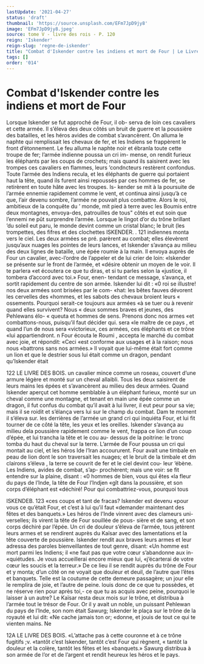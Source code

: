 ```yaml
---
lastUpdate: '2021-04-27'
status: 'draft'
thumbnail: 'https://source.unsplash.com/EFm7JpD9jy8'
image: 'EFm7JpD9jy8.jpeg'
source: tome V - livre des rois - P. 120
reign: 'Iskender'
reign-slug: 'regne-de-iskender'
title: "Combat d'Iskender contre les indiens et mort de Four | Le Livre des Rois | Shâhnâmeh"
tags: []
order: '014'
---
```


# Combat d'Iskender contre les indiens et mort de Four

Lorsque Iskender se fut approché de Four, il ob- serva de loin ces cavaliers et cette armée. Il s’éleva
des deux côtés un bruit de guerre et la poussière des batailles, et les héros avides de combat s’avancèrent.
On alluma le naphte qui remplissait les chevaux de fer, et les Indiens se frappèrent le front d’étonnement.
Le feu alluma le naphte noir et ébranla toute cette
troupe de fer; l’armée indienne poussa un cri im- mense, on rendit furieux les éléphants par les coups
de crochets; mais quand ils saisirent avec les trompes ces cavaliers en flammes, leurs ’condncteurs restèrent confondus. Toute l’armée des Indiens recula, et les éléphants de guerre qui portaient haut la tête,
quand ils furent ainsi repoussés par ces hommes de fer, se retirèrent en toute hâte avec les troupes. Is-
kender se mit à la poursuite de l’armée ennemie rapidement comme le vent, et continua ainsi jusqu’à
ce que, l’air devenu sombre, l’armée ne pouvait plus combattre. Alors le roi, ambitieux de la conquête du
’ monde, mit pied à terre avec les Boumis entre deux montagnes, envoya-des, patrouilles de tous" côtés et eut soin que l’ennemi ne pût surprendre l’armée.
Lorsque le lingot d’or du trône brillant ’du soleil
eut paru, le monde devint comme un cristal blanc; le bruit (les trompettes, des fifres et des clochettes
lSKENDER. . 121 indiennes monta vers le ciel. Les deux armées se pré.
parèrent au combat; elles élevèrent jusqu’aux nuages
les pointes de leurs lances, et Iskender s’avança au milieu des deux lignes de bataille, une épée roumie à la main. Il envoya auprès de Four un cavalier,
avec-l’ordre de l’appeler et de lui crier de loin: «Iskender se présente sur le front de l’armée, et
«désire obtenir un moyen de le voir. Il te parlera «et écoutera ce que tu diras, et si tu parles selon la «justice, il tombera d’accord avec toi.» Four, enen- tendant ce message, s’avança, et sortit rapidement
du centre de son armée. Iskender lui dit : «0 roi
se illustre! nos deux armées sont brisées par le com- «hat: les bêtes fauves dévorent les cervelles des «hommes, et les sabots des chevaux broient leurs « ossements. Pourquoi serait-ce toujours aux armées «à se tuer ou à revenir quand elles survivent? Nous
« deux sommes braves et jeunes, des Pehlewans élo-
« queuta et hommes de sens. Prenons donc nos armes «et combattons-nous, puisqu’il faut décider qui. sera
«le maître de ce pays , et quand l’un de nous sera «victorieux, ces armées, ces éléphants et ce trône
«lui appartiendront. n Four écouta le Roumi , accepta le marché du combat avec joie, et répondit: «Ceci
«est conforme aux usages et à la raison; nous nous «battrons sans nos armées.» Il voyait que lui-même
était fort comme un lion et que le destrier sous lui était comme un dragon, pendant qu’Iskender était

122 LE LIVRE DES BOIS.
un cavalier mince comme un roseau, couvert d’une armure légère et monté sur un cheval allaibli.
Tous les deux saisirent de leurs mains les épées
et s’avancèrent au milieu des deux armées. Quand Iskender aperçut cet homme semblable à un éléphant furieux, monté sur un cheval comme une montagne, et tenant en main une épée comme un dragon, il fut confus du combat qu’il avait à lui livrer, il eut peur pour sa vie; mais il se roidit et s’élança vers lui sur
le champ du combat. Dam te moment il s’éleva sur.
les derrières de l’armée un grand cri qui inquiéta
Four, et lui fit tourner de ce côté la tête, les yeux
et les oreilles. Iskender s’avança au milieu dela poussière rapidement comme le vent, frappa ce lion
d’un coup d’épée, et lui trancha la tête et le cou au-
dessus de la poitrine: le tronc tomba du haut du cheval sur la terre.
L’armée de Four poussa un cri qui montait au
ciel, et les héros Ide l’lran accoururent. Four avait
une timbale en peau de lion dont le son traversait
les nuages; et le bruit de la timbale et dm clairons s’éleva , la terre se couvrit de fer et le ciel devint cou-
leur ’ébène. Les Indiens, avides de combat, s’ap- prochèrent; mais une voir: se fit entendre sur la plaine, disant : «0 hommes de bien, vous qui êtes «la fleur du pays de l’Inde, la tête de Four l’Indjen
«gît dans la poussière, et son corps d’éléphant est
«déchiré! Pour qui combattriez-vous, pourquoi tous

ISKENDEB. 123 «ces coups et tant de fracas? Iskender est devenu
«pour vous ce qu’était Four, et c’est à lui qu’il faut «demander maintenant des fêtes et des banquets.» Les héros de l’Inde vinrent avec des clameurs uni- verselles; ils virent la tête de Four souillée de pous- sière et de sang, et son corps déchiré par l’épée. Un
cri de douleur s’éleva de l’armée, tous jetèrent leurs
armes et se rendirent auprès du Kaïsar avec des lamentations et la tête couverte de poussière.
Iskender rendit aux braves leurs armes et leur adressa des paroles bienveillantes de tout genre, disant: «Un homme est mort parmi les Indiens; il «ne faut pas que votre cœur s’abandonne aux in- «quiétudes. Je vous accueillerai encore mieux que lui, «j’écarterai de votre cœur les soucis et la terreur.»
De ce lieu il se rendit auprès du trône de Four et y monta; d’un côté on ne voyait que douleur et deuil,
de l’autre que l’êtes et banquets. Telle est la coutume
de cette demeure passagère; un jour elle le remplira de joie, et l’autre de peine. louis donc de ce que tu possèdes, et ne réserve rien pour après toi,- ce que tu
as acquis avec peine, pourquoi le laisser à un autre? Le Kaïsar resta deux mois sur le trône, et distribua
à l’armée tout le trésor de Four. Or il y avait un
noble, un puissant Pehlewan du pays de l’lnde, son nom était Sawurg; Iskender le plaça sur le trône de
la royauté et lui dit: «Ne cache jamais ton or; «donne, et jouis de tout ce qui te vienten mains. Ne

12A LE LIVRE DES BOIS. «L’attache pas à cette couronne et à ce trône fugitifs ;v.
«tantôt c’est Iskender, tantôt c’est Four qui règnent,
« tantôt la douleur et la colère, tantôt les fêtes et les «banquets.» Sawurg distribua à son armée de l’or
et de l’argent et rendit heureux les héros et le pays.
